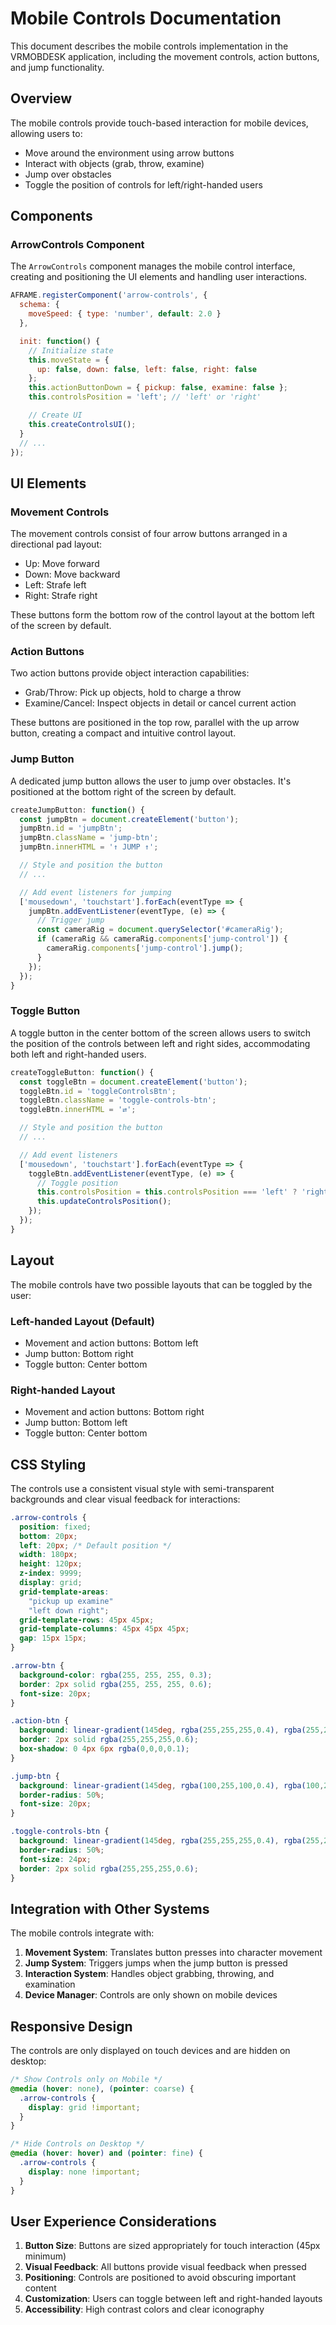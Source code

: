 # Mobile Controls Documentation

This document describes the mobile controls implementation in the VRMOBDESK application, including the movement controls, action buttons, and jump functionality.

## Overview

The mobile controls provide touch-based interaction for mobile devices, allowing users to:
- Move around the environment using arrow buttons
- Interact with objects (grab, throw, examine)
- Jump over obstacles
- Toggle the position of controls for left/right-handed users

## Components

### ArrowControls Component

The `ArrowControls` component manages the mobile control interface, creating and positioning the UI elements and handling user interactions.

```javascript
AFRAME.registerComponent('arrow-controls', {
  schema: {
    moveSpeed: { type: 'number', default: 2.0 }
  },

  init: function() {
    // Initialize state
    this.moveState = {
      up: false, down: false, left: false, right: false
    };
    this.actionButtonDown = { pickup: false, examine: false };
    this.controlsPosition = 'left'; // 'left' or 'right'

    // Create UI
    this.createControlsUI();
  }
  // ...
});
```

## UI Elements

### Movement Controls

The movement controls consist of four arrow buttons arranged in a directional pad layout:
- Up: Move forward
- Down: Move backward
- Left: Strafe left
- Right: Strafe right

These buttons form the bottom row of the control layout at the bottom left of the screen by default.

### Action Buttons

Two action buttons provide object interaction capabilities:
- Grab/Throw: Pick up objects, hold to charge a throw
- Examine/Cancel: Inspect objects in detail or cancel current action

These buttons are positioned in the top row, parallel with the up arrow button, creating a compact and intuitive control layout.

### Jump Button

A dedicated jump button allows the user to jump over obstacles. It's positioned at the bottom right of the screen by default.

```javascript
createJumpButton: function() {
  const jumpBtn = document.createElement('button');
  jumpBtn.id = 'jumpBtn';
  jumpBtn.className = 'jump-btn';
  jumpBtn.innerHTML = '↑ JUMP ↑';

  // Style and position the button
  // ...

  // Add event listeners for jumping
  ['mousedown', 'touchstart'].forEach(eventType => {
    jumpBtn.addEventListener(eventType, (e) => {
      // Trigger jump
      const cameraRig = document.querySelector('#cameraRig');
      if (cameraRig && cameraRig.components['jump-control']) {
        cameraRig.components['jump-control'].jump();
      }
    });
  });
}
```

### Toggle Button

A toggle button in the center bottom of the screen allows users to switch the position of the controls between left and right sides, accommodating both left and right-handed users.

```javascript
createToggleButton: function() {
  const toggleBtn = document.createElement('button');
  toggleBtn.id = 'toggleControlsBtn';
  toggleBtn.className = 'toggle-controls-btn';
  toggleBtn.innerHTML = '⇄';

  // Style and position the button
  // ...

  // Add event listeners
  ['mousedown', 'touchstart'].forEach(eventType => {
    toggleBtn.addEventListener(eventType, (e) => {
      // Toggle position
      this.controlsPosition = this.controlsPosition === 'left' ? 'right' : 'left';
      this.updateControlsPosition();
    });
  });
}
```

## Layout

The mobile controls have two possible layouts that can be toggled by the user:

### Left-handed Layout (Default)
- Movement and action buttons: Bottom left
- Jump button: Bottom right
- Toggle button: Center bottom

### Right-handed Layout
- Movement and action buttons: Bottom right
- Jump button: Bottom left
- Toggle button: Center bottom

## CSS Styling

The controls use a consistent visual style with semi-transparent backgrounds and clear visual feedback for interactions:

```css
.arrow-controls {
  position: fixed;
  bottom: 20px;
  left: 20px; /* Default position */
  width: 180px;
  height: 120px;
  z-index: 9999;
  display: grid;
  grid-template-areas:
    "pickup up examine"
    "left down right";
  grid-template-rows: 45px 45px;
  grid-template-columns: 45px 45px 45px;
  gap: 15px 15px;
}

.arrow-btn {
  background-color: rgba(255, 255, 255, 0.3);
  border: 2px solid rgba(255, 255, 255, 0.6);
  font-size: 20px;
}

.action-btn {
  background: linear-gradient(145deg, rgba(255,255,255,0.4), rgba(255,255,255,0.2));
  border: 2px solid rgba(255,255,255,0.6);
  box-shadow: 0 4px 6px rgba(0,0,0,0.1);
}

.jump-btn {
  background: linear-gradient(145deg, rgba(100,255,100,0.4), rgba(100,255,100,0.2));
  border-radius: 50%;
  font-size: 20px;
}

.toggle-controls-btn {
  background: linear-gradient(145deg, rgba(255,255,255,0.4), rgba(255,255,255,0.2));
  border-radius: 50%;
  font-size: 24px;
  border: 2px solid rgba(255,255,255,0.6);
}
```

## Integration with Other Systems

The mobile controls integrate with:

1. **Movement System**: Translates button presses into character movement
2. **Jump System**: Triggers jumps when the jump button is pressed
3. **Interaction System**: Handles object grabbing, throwing, and examination
4. **Device Manager**: Controls are only shown on mobile devices

## Responsive Design

The controls are only displayed on touch devices and are hidden on desktop:

```css
/* Show Controls only on Mobile */
@media (hover: none), (pointer: coarse) {
  .arrow-controls {
    display: grid !important;
  }
}

/* Hide Controls on Desktop */
@media (hover: hover) and (pointer: fine) {
  .arrow-controls {
    display: none !important;
  }
}
```

## User Experience Considerations

1. **Button Size**: Buttons are sized appropriately for touch interaction (45px minimum)
2. **Visual Feedback**: All buttons provide visual feedback when pressed
3. **Positioning**: Controls are positioned to avoid obscuring important content
4. **Customization**: Users can toggle between left and right-handed layouts
5. **Accessibility**: High contrast colors and clear iconography
